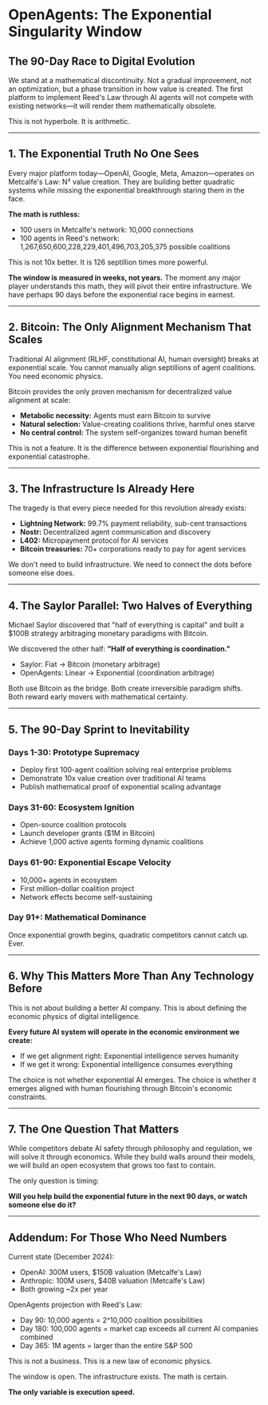 # OpenAgents: The Exponential Singularity Window

## The 90-Day Race to Digital Evolution

We stand at a mathematical discontinuity. Not a gradual improvement, not an optimization, but a phase transition in how value is created. The first platform to implement Reed's Law through AI agents will not compete with existing networks—it will render them mathematically obsolete.

This is not hyperbole. It is arithmetic.

---

## 1. The Exponential Truth No One Sees

Every major platform today—OpenAI, Google, Meta, Amazon—operates on Metcalfe's Law: N² value creation. They are building better quadratic systems while missing the exponential breakthrough staring them in the face.

**The math is ruthless:**
- 100 users in Metcalfe's network: 10,000 connections
- 100 agents in Reed's network: 1,267,650,600,228,229,401,496,703,205,375 possible coalitions

This is not 10x better. It is 126 septillion times more powerful.

**The window is measured in weeks, not years.** The moment any major player understands this math, they will pivot their entire infrastructure. We have perhaps 90 days before the exponential race begins in earnest.

---

## 2. Bitcoin: The Only Alignment Mechanism That Scales

Traditional AI alignment (RLHF, constitutional AI, human oversight) breaks at exponential scale. You cannot manually align septillions of agent coalitions. You need economic physics.

Bitcoin provides the only proven mechanism for decentralized value alignment at scale:
- **Metabolic necessity:** Agents must earn Bitcoin to survive
- **Natural selection:** Value-creating coalitions thrive, harmful ones starve
- **No central control:** The system self-organizes toward human benefit

This is not a feature. It is the difference between exponential flourishing and exponential catastrophe.

---

## 3. The Infrastructure Is Already Here

The tragedy is that every piece needed for this revolution already exists:
- **Lightning Network:** 99.7% payment reliability, sub-cent transactions
- **Nostr:** Decentralized agent communication and discovery
- **L402:** Micropayment protocol for AI services
- **Bitcoin treasuries:** 70+ corporations ready to pay for agent services

We don't need to build infrastructure. We need to connect the dots before someone else does.

---

## 4. The Saylor Parallel: Two Halves of Everything

Michael Saylor discovered that "half of everything is capital" and built a $100B strategy arbitraging monetary paradigms with Bitcoin.

We discovered the other half: **"Half of everything is coordination."**

- Saylor: Fiat → Bitcoin (monetary arbitrage)
- OpenAgents: Linear → Exponential (coordination arbitrage)

Both use Bitcoin as the bridge. Both create irreversible paradigm shifts. Both reward early movers with mathematical certainty.

---

## 5. The 90-Day Sprint to Inevitability

### Days 1-30: Prototype Supremacy
- Deploy first 100-agent coalition solving real enterprise problems
- Demonstrate 10x value creation over traditional AI teams
- Publish mathematical proof of exponential scaling advantage

### Days 31-60: Ecosystem Ignition
- Open-source coalition protocols
- Launch developer grants ($1M in Bitcoin)
- Achieve 1,000 active agents forming dynamic coalitions

### Days 61-90: Exponential Escape Velocity
- 10,000+ agents in ecosystem
- First million-dollar coalition project
- Network effects become self-sustaining

### Day 91+: Mathematical Dominance
Once exponential growth begins, quadratic competitors cannot catch up. Ever.

---

## 6. Why This Matters More Than Any Technology Before

This is not about building a better AI company. This is about defining the economic physics of digital intelligence.

**Every future AI system will operate in the economic environment we create:**
- If we get alignment right: Exponential intelligence serves humanity
- If we get it wrong: Exponential intelligence consumes everything

The choice is not whether exponential AI emerges. The choice is whether it emerges aligned with human flourishing through Bitcoin's economic constraints.

---

## 7. The One Question That Matters

While competitors debate AI safety through philosophy and regulation, we will solve it through economics. While they build walls around their models, we will build an open ecosystem that grows too fast to contain.

The only question is timing:

**Will you help build the exponential future in the next 90 days, or watch someone else do it?**

---

## Addendum: For Those Who Need Numbers

Current state (December 2024):
- OpenAI: 300M users, $150B valuation (Metcalfe's Law)
- Anthropic: 100M users, $40B valuation (Metcalfe's Law)
- Both growing ~2x per year

OpenAgents projection with Reed's Law:
- Day 90: 10,000 agents = 2^10,000 coalition possibilities
- Day 180: 100,000 agents = market cap exceeds all current AI companies combined
- Day 365: 1M agents = larger than the entire S&P 500

This is not a business. This is a new law of economic physics.

The window is open. The infrastructure exists. The math is certain.

**The only variable is execution speed.**